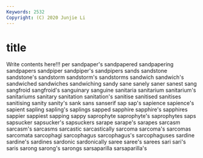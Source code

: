 ```yaml
---
Keywords: 2532
Copyright: (C) 2020 Junjie Li
---
```


# title

Write contents here!!!
per 
sandpaper's 
sandpapered 
sandpapering 
sandpapers 
sandpiper 
sandpiper's
sandpipers 
sands 
sandstone 
sandstone's 
sandstorm 
sandstorm's 
sandstorms 
sandwich 
sandwich's 
sandwiched
sandwiches 
sandwiching 
sandy 
sane 
sanely 
saner 
sanest 
sang 
sangfroid 
sangfroid's
sanguinary 
sanguine 
sanitaria 
sanitarium 
sanitarium's 
sanitariums 
sanitary 
sanitation 
sanitation's 
sanitise
sanitised 
sanitises 
sanitising 
sanity 
sanity's 
sank 
sans 
sanserif 
sap 
sap's
sapience 
sapience's 
sapient 
sapling 
sapling's 
saplings 
sapped 
sapphire 
sapphire's 
sapphires
sappier 
sappiest 
sapping 
sappy 
saprophyte 
saprophyte's 
saprophytes 
saps 
sapsucker 
sapsucker's
sapsuckers 
sarape 
sarape's 
sarapes 
sarcasm 
sarcasm's 
sarcasms 
sarcastic 
sarcastically 
sarcoma
sarcoma's 
sarcomas 
sarcomata 
sarcophagi 
sarcophagus 
sarcophagus's 
sarcophaguses 
sardine 
sardine's 
sardines
sardonic 
sardonically 
saree 
saree's 
sarees 
sari 
sari's 
saris 
sarong 
sarong's
sarongs 
sarsaparilla 
sarsaparilla's 

